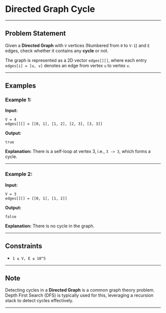 # Directed Graph Cycle

---

## Problem Statement

Given a **Directed Graph** with `V` vertices (Numbered from `0` to `V-1`) and `E` edges, check whether it contains any **cycle** or not.

The graph is represented as a 2D vector `edges[][]`, where each entry `edges[i] = [u, v]` denotes an edge from vertex `u` to vertex `v`.

---

## Examples

### Example 1:
**Input:**
```
V = 4  
edges[][] = [[0, 1], [1, 2], [2, 3], [3, 3]]
```
**Output:**
```
true
```
**Explanation:**
There is a self-loop at vertex 3, i.e., `3 -> 3`, which forms a cycle.

---

### Example 2:
**Input:**
```
V = 3  
edges[][] = [[0, 1], [1, 2]]
```
**Output:**
```
false
```
**Explanation:**
There is no cycle in the graph.

---

## Constraints
- `1 ≤ V, E ≤ 10^5`

---

## Note
Detecting cycles in a **Directed Graph** is a common graph theory problem. Depth First Search (DFS) is typically used for this, leveraging a recursion stack to detect cycles effectively.

---

